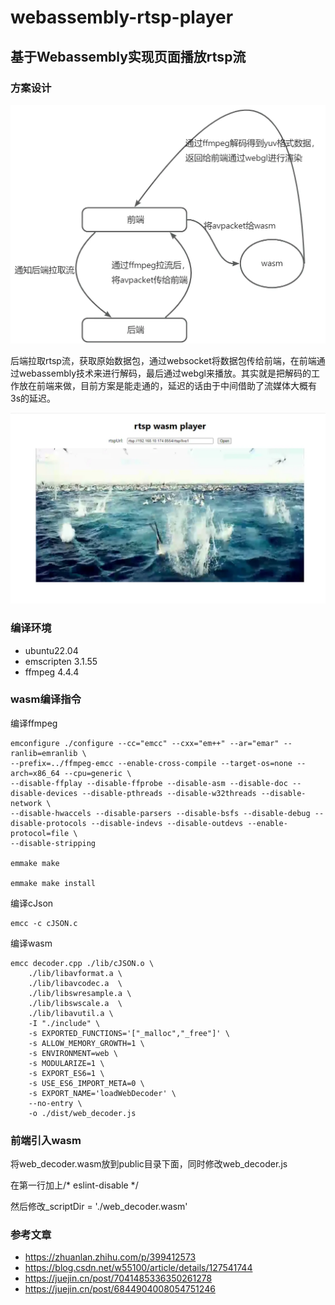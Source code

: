 # webassembly-rtsp-player

## 基于Webassembly实现页面播放rtsp流

### 方案设计
![流程图](/liucheng.jpg "liu cheng")

后端拉取rtsp流，获取原始数据包，通过websocket将数据包传给前端，在前端通过webassembly技术来进行解码，最后通过webgl来播放。其实就是把解码的工作放在前端来做，目前方案是能走通的，延迟的话由于中间借助了流媒体大概有3s的延迟。

![demo](/demo.png "demo")


### 编译环境
+ ubuntu22.04
+ emscripten 3.1.55
+ ffmpeg 4.4.4

### wasm编译指令

编译ffmpeg
```
emconfigure ./configure --cc="emcc" --cxx="em++" --ar="emar" --ranlib=emranlib \
--prefix=../ffmpeg-emcc --enable-cross-compile --target-os=none --arch=x86_64 --cpu=generic \
--disable-ffplay --disable-ffprobe --disable-asm --disable-doc --disable-devices --disable-pthreads --disable-w32threads --disable-network \
--disable-hwaccels --disable-parsers --disable-bsfs --disable-debug --disable-protocols --disable-indevs --disable-outdevs --enable-protocol=file \
--disable-stripping

emmake make
 
emmake make install
```

编译cJson
```
emcc -c cJSON.c
```


编译wasm
```
emcc decoder.cpp ./lib/cJSON.o \
    ./lib/libavformat.a \
    ./lib/libavcodec.a  \
    ./lib/libswresample.a \
    ./lib/libswscale.a  \
    ./lib/libavutil.a \
    -I "./include" \
    -s EXPORTED_FUNCTIONS='["_malloc","_free"]' \
    -s ALLOW_MEMORY_GROWTH=1 \
    -s ENVIRONMENT=web \
    -s MODULARIZE=1 \
    -s EXPORT_ES6=1 \
    -s USE_ES6_IMPORT_META=0 \
    -s EXPORT_NAME='loadWebDecoder' \
    --no-entry \
    -o ./dist/web_decoder.js
```

### 前端引入wasm
将web_decoder.wasm放到public目录下面，同时修改web_decoder.js

在第一行加上/* eslint-disable */

然后修改_scriptDir = './web_decoder.wasm'


### 参考文章
+ https://zhuanlan.zhihu.com/p/399412573
+ https://blog.csdn.net/w55100/article/details/127541744
+ https://juejin.cn/post/7041485336350261278
+ https://juejin.cn/post/6844904008054751246